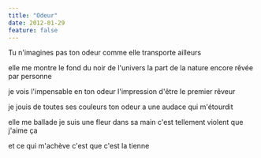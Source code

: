 ```yaml
---
title: "Odeur"
date: 2012-01-29
feature: false
---
```


Tu n'imagines pas ton odeur
comme elle transporte ailleurs

elle me montre le fond du noir de l'univers
la part de la nature encore rêvée par personne

je vois l'impensable en ton odeur
l'impression d'être le premier rêveur

je jouis de toutes ses couleurs
ton odeur a une audace qui m'étourdit

elle me ballade je suis une fleur dans sa main
c'est tellement violent que j'aime ça

et ce qui m'achève
c'est que c'est la tienne
